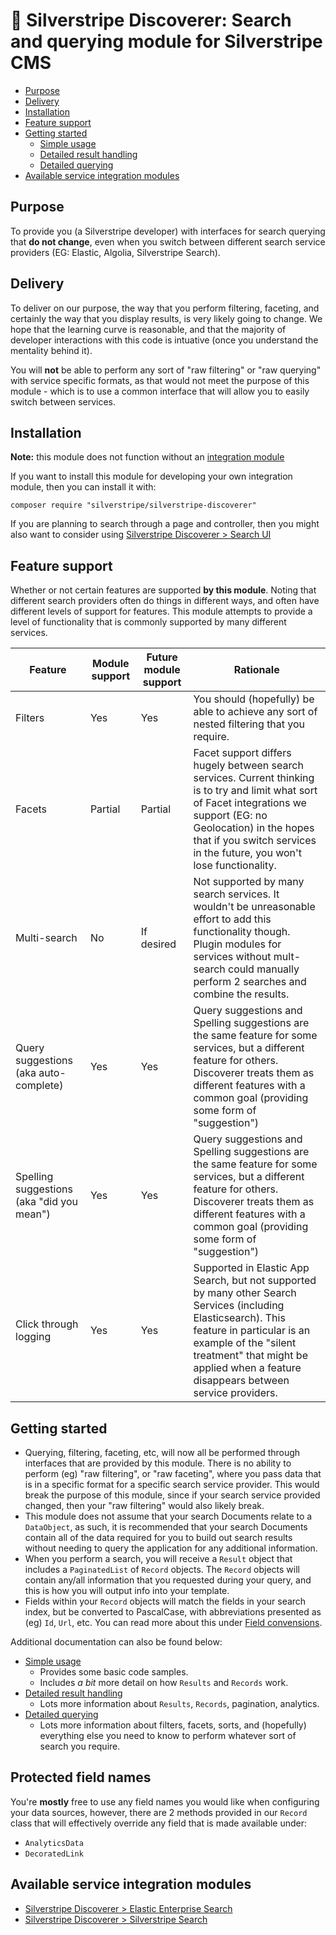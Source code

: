 # 🧭 Silverstripe Discoverer: Search and querying module for Silverstripe CMS

* [Purpose](#purpose)
* [Delivery](#delivery)
* [Installation](#installation)
* [Feature support](#feature-support)
* [Getting started](#getting-started)
  * [Simple usage](docs/simple-usage.md)
  * [Detailed result handling](docs/detailed-result-handling.md)
  * [Detailed querying](docs/detailed-querying.md)
* [Available service integration modules](#available-service-integration-modules)

## Purpose

To provide you (a Silverstripe developer) with interfaces for search querying that **do not change**, even when you
switch between different search service providers (EG: Elastic, Algolia, Silverstripe Search).

## Delivery

To deliver on our purpose, the way that you perform filtering, faceting, and certainly the way that you display
results, is very likely going to change. We hope that the learning curve is reasonable, and that the majority of
developer interactions with this code is intuative (once you understand the mentality behind it).

You will **not** be able to perform any sort of "raw filtering" or "raw querying" with service specific formats, as that
would not meet the purpose of this module - which is to use a common interface that will allow you to easily switch
between services.

## Installation

**Note:** this module does not function without an
[integration module](#available-service-integration-modules)

If you want to install this module for developing your own integration module, then you can install it with:

```
composer require "silverstripe/silverstripe-discoverer"
```

If you are planning to search through a page and controller, then you might also want to consider using
[Silverstripe Discoverer > Search UI](https://github.com/silverstripeltd/silverstripe-discoverer-search-ui)

## Feature support

Whether or not certain features are supported **by this module**. Noting that different search providers often do things
in different ways, and often have different levels of support for features. This module attempts to provide a level
of functionality that is commonly supported by many different services.

| Feature                                   | Module support | Future module support | Rationale                                                                                                                                                                                                                                                 |
|-------------------------------------------|----------------|-----------------------|-----------------------------------------------------------------------------------------------------------------------------------------------------------------------------------------------------------------------------------------------------------|
| Filters                                   | Yes            | Yes                   | You should (hopefully) be able to achieve any sort of nested filtering that you require.                                                                                                                                                                  |
| Facets                                    | Partial        | Partial               | Facet support differs hugely between search services. Current thinking is to try and limit what sort of Facet integrations we support (EG: no Geolocation) in the hopes that if you switch services in the future, you won't lose functionality.          |
| Multi-search                              | No             | If desired            | Not supported by many search services. It wouldn't be unreasonable effort to add this functionality though. Plugin modules for services without mult-search could manually perform 2 searches and combine the results.                                    |
| Query suggestions (aka auto-complete)     | Yes            | Yes                   | Query suggestions and Spelling suggestions are the same feature for some services, but a different feature for others. Discoverer treats them as different features with a common goal (providing some form of "suggestion")                              |
| Spelling suggestions (aka "did you mean") | Yes            | Yes                   | Query suggestions and Spelling suggestions are the same feature for some services, but a different feature for others. Discoverer treats them as different features with a common goal (providing some form of "suggestion")                              |
| Click through logging                     | Yes            | Yes                   | Supported in Elastic App Search, but not supported by many other Search Services (including Elasticsearch). This feature in particular is an example of the "silent treatment" that might be applied when a feature disappears between service providers. |

## Getting started

* Querying, filtering, faceting, etc, will now all be performed through interfaces that are provided by this module.
  There is no ability to perform (eg) "raw filtering", or "raw faceting", where you pass data that is in a specific
  format for a specific search service provider. This would break the purpose of this module, since if your search
  service provided changed, then your "raw filtering" would also likely break.
* This module does not assume that your search Documents relate to a `DataObject`, as such, it is recommended that your
  search Documents contain all of the data required for you to build out search results without needing to query the
  application for any additional information.
* When you perform a search, you will receive a `Result` object that includes a `PaginatedList` of `Record` objects.
  The `Record` objects will contain any/all information that you requested during your query, and this is how you will
  output info into your template.
* Fields within your `Record` objects will match the fields in your search index, but be converted to PascalCase, with
  abbreviations presented as (eg) `Id`, `Url`, etc. You can read more about this under [Field convensions](docs/field-convensions.md).

Additional documentation can also be found below:

* [Simple usage](docs/simple-usage.md)
  * Provides some basic code samples.
  * Includes *a bit* more detail on how `Results` and `Records` work.
* [Detailed result handling](docs/detailed-result-handling.md)
  * Lots more information about `Results`, `Records`, pagination, analytics.
* [Detailed querying](docs/detailed-querying.md)
  * Lots more information about filters, facets, sorts, and (hopefully) everything else you need to know to perform
    whatever sort of search you require.

## Protected field names

You're **mostly** free to use any field names you would like when configuring your data sources, however, there are
2 methods provided in our `Record` class that will effectively override any field that is made available under:

* `AnalyticsData`
* `DecoratedLink`

## Available service integration modules

* [Silverstripe Discoverer > Elastic Enterprise Search](https://github.com/silverstripeltd/silverstripe-discoverer-elastic-enterprise)
* [Silverstripe Discoverer > Silverstripe Search](https://github.com/silverstripeltd/silverstripe-discoverer-bifrost)
